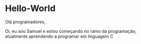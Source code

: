 # Hello-World

Olá programadores,

Oi, eu sou Samuel e  estou começando no ramo da programação, atualmente aprendendo a programar 
em linguagem C 
